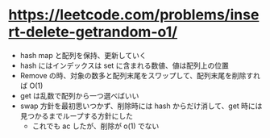 # https://leetcode.com/problems/insert-delete-getrandom-o1/

- hash map と配列を保持、更新していく
- hash にはインデックスは set に含まれる数値、値は配列上の位置
- Remove の時、対象の数多と配列末尾をスワップして、配列末尾を削除すれば O(1)
- get は乱数で配列から一つ選べばいい
- swap 方針を最初思いつかず、削除時には hash からだけ消して、get 時には見つかるまでループする方針にした
    - これでも ac したが、削除が o(1) でない
